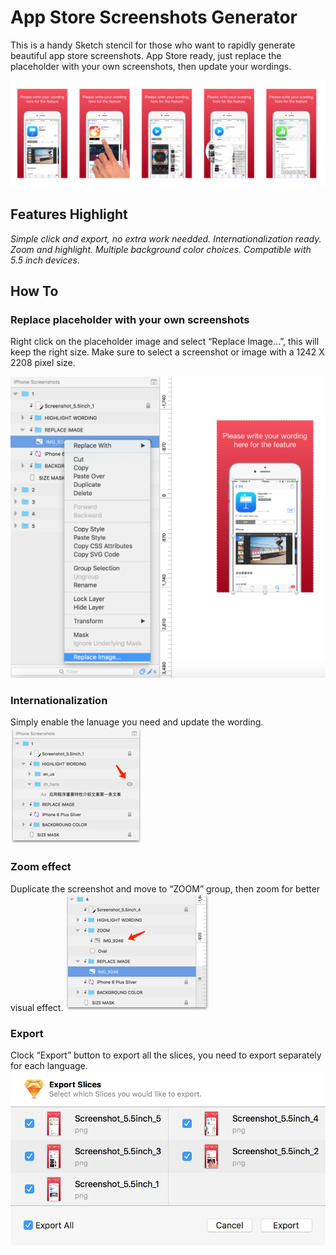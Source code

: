 # App Store Screenshots Generator
This is a handy Sketch stencil for those who want to rapidly generate beautiful app store screenshots. App Store ready, just replace the placeholder with your own screenshots, then update your wordings.

![GitHub Logo](/assets/screenshot_showdemo.png)

## Features Highlight
*Simple click and export, no extra work needded.*
*Internationalization ready.*
*Zoom and highlight.*
*Multiple background color choices.*
*Compatible with 5.5 inch devices.*

## How To

### Replace placeholder with your own screenshots
Right click on the placeholder image and select “Replace Image…”, this will keep the right size. Make sure to select a screenshot or image with a 1242 X 2208 pixel size.

![GitHub Logo](/assets/howto_replace_image.png)


### Internationalization

Simply enable the lanuage you need and update the wording.
![GitHub Logo](/assets/howto_i18n.png)

### Zoom effect

Duplicate the screenshot and move to “ZOOM” group, then zoom for better visual effect.
![GitHub Logo](/assets/howto_zoom.png)

### Export

Clock “Export” button to export all the slices, you need to export separately for each language.
![GitHub Logo](/assets/howto_export.png)
